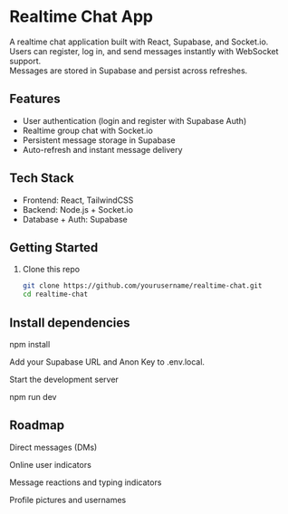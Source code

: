 # Realtime Chat App

A realtime chat application built with React, Supabase, and Socket.io.  
Users can register, log in, and send messages instantly with WebSocket support.  
Messages are stored in Supabase and persist across refreshes.

## Features
- User authentication (login and register with Supabase Auth)
- Realtime group chat with Socket.io
- Persistent message storage in Supabase
- Auto-refresh and instant message delivery

## Tech Stack
- Frontend: React, TailwindCSS
- Backend: Node.js + Socket.io
- Database + Auth: Supabase

## Getting Started
1. Clone this repo  
   ```bash
   git clone https://github.com/yourusername/realtime-chat.git
   cd realtime-chat
## Install dependencies

npm install


Add your Supabase URL and Anon Key to .env.local.

Start the development server

npm run dev

## Roadmap

Direct messages (DMs)

Online user indicators

Message reactions and typing indicators

Profile pictures and usernames
